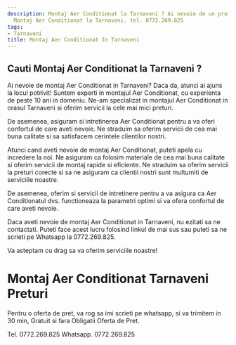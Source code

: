 ```yaml
---
description: Montaj Aer Conditionat la Tarnaveni ? Ai nevoie de un profesionist in
  Montaj Aer Conditionat la Tarnaveni. tel. 0772.269.825
tags:
- Tarnaveni
title: Montaj Aer Conditionat In Tarnaveni
---
```



## Cauti Montaj Aer Conditionat la Tarnaveni ?


Ai nevoie de montaj Aer Conditionat in Tarnaveni? Daca da, atunci ai ajuns la locul potrivit! Suntem experti in montajul Aer Conditionat, cu experienta de peste 10 ani in domeniu. Ne-am specializat in montajul Aer Conditionat in orasul Tarnaveni si oferim servicii la cele mai mici preturi.

De asemenea, asiguram si intretinerea Aer Conditionat pentru a va oferi confortul de care aveti nevoie. Ne straduim sa oferim servicii de cea mai buna calitate si sa satisfacem cerintele clientilor nostri.

Atunci cand aveti nevoie de montaj Aer Conditionat, puteti apela cu incredere la noi. Ne asiguram ca folosim materiale de cea mai buna calitate si oferim servicii de montaj rapide si eficiente. Ne straduim sa oferim servicii la preturi corecte si sa ne asiguram ca clientii nostri sunt multumiti de serviciile noastre.

De asemenea, oferim si servicii de intretinere pentru a va asigura ca Aer Conditionatul dvs. functioneaza la parametri optimi si va ofera confortul de care aveti nevoie.

Daca aveti nevoie de montaj Aer Conditionat in Tarnaveni, nu ezitati sa ne contactati. Puteti face acest lucru folosind linkul de mai sus sau puteti sa ne scrieti pe Whatsapp la 0772.269.825.

Va asteptam cu drag sa va oferim serviciile noastre!

# Montaj Aer Conditionat Tarnaveni Preturi
Pentru o oferta de pret, va rog sa imi scrieti pe whatsapp, si va trimitem in 30 min, Gratuit si fara Obligatii Oferta de Pret.

Tel. 0772.269.825
Whatsapp. 0772.269.825